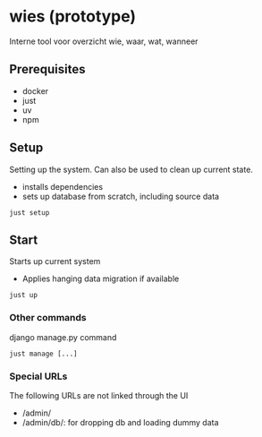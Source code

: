 # wies (prototype)
Interne tool voor overzicht wie, waar, wat, wanneer

## Prerequisites
- docker
- just
- uv
- npm

## Setup

Setting up the system. Can also be used to clean up current state.
- installs dependencies
- sets up database from scratch, including source data

```
just setup
```

## Start

Starts up current system
- Applies hanging data migration if available

```
just up
```

### Other commands

django manage.py command

```
just manage [...]
```

### Special URLs
The following URLs are not linked through the UI
- /admin/
- /admin/db/: for dropping db and loading dummy data
